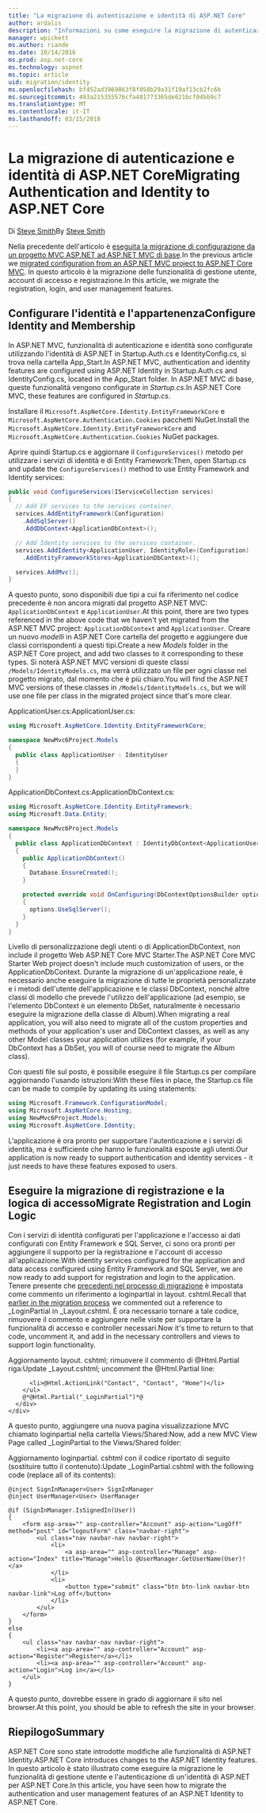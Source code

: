 ```yaml
---
title: "La migrazione di autenticazione e identità di ASP.NET Core"
author: ardalis
description: "Informazioni su come eseguire la migrazione di autenticazione e identità da un progetto ASP.NET MVC per un progetto ASP.NET MVC di base."
manager: wpickett
ms.author: riande
ms.date: 10/14/2016
ms.prod: asp.net-core
ms.technology: aspnet
ms.topic: article
uid: migration/identity
ms.openlocfilehash: bf452ad3969863f8f058b29a31f19af13cb2fc6b
ms.sourcegitcommit: 493a215355576cfa481773365de021bcf04bb9c7
ms.translationtype: MT
ms.contentlocale: it-IT
ms.lasthandoff: 03/15/2018
---
```

# <a name="migrating-authentication-and-identity-to-aspnet-core"></a><span data-ttu-id="33962-103">La migrazione di autenticazione e identità di ASP.NET Core</span><span class="sxs-lookup"><span data-stu-id="33962-103">Migrating Authentication and Identity to ASP.NET Core</span></span>

<a name="migration-identity"></a>

<span data-ttu-id="33962-104">Di [Steve Smith](https://ardalis.com/)</span><span class="sxs-lookup"><span data-stu-id="33962-104">By [Steve Smith](https://ardalis.com/)</span></span>

<span data-ttu-id="33962-105">Nella precedente dell'articolo è [eseguita la migrazione di configurazione da un progetto MVC ASP.NET ad ASP.NET MVC di base](configuration.md).</span><span class="sxs-lookup"><span data-stu-id="33962-105">In the previous article we [migrated configuration from an ASP.NET MVC project to ASP.NET Core MVC](configuration.md).</span></span> <span data-ttu-id="33962-106">In questo articolo è la migrazione delle funzionalità di gestione utente, account di accesso e registrazione.</span><span class="sxs-lookup"><span data-stu-id="33962-106">In this article, we migrate the registration, login, and user management features.</span></span>

## <a name="configure-identity-and-membership"></a><span data-ttu-id="33962-107">Configurare l'identità e l'appartenenza</span><span class="sxs-lookup"><span data-stu-id="33962-107">Configure Identity and Membership</span></span>

<span data-ttu-id="33962-108">In ASP.NET MVC, funzionalità di autenticazione e identità sono configurate utilizzando l'identità di ASP.NET in Startup.Auth.cs e IdentityConfig.cs, si trova nella cartella App_Start.</span><span class="sxs-lookup"><span data-stu-id="33962-108">In ASP.NET MVC, authentication and identity features are configured using ASP.NET Identity in Startup.Auth.cs and IdentityConfig.cs, located in the App_Start folder.</span></span> <span data-ttu-id="33962-109">In ASP.NET MVC di base, queste funzionalità vengono configurate in *Startup.cs*.</span><span class="sxs-lookup"><span data-stu-id="33962-109">In ASP.NET Core MVC, these features are configured in *Startup.cs*.</span></span>

<span data-ttu-id="33962-110">Installare il `Microsoft.AspNetCore.Identity.EntityFrameworkCore` e `Microsoft.AspNetCore.Authentication.Cookies` pacchetti NuGet.</span><span class="sxs-lookup"><span data-stu-id="33962-110">Install the `Microsoft.AspNetCore.Identity.EntityFrameworkCore` and `Microsoft.AspNetCore.Authentication.Cookies` NuGet packages.</span></span>

<span data-ttu-id="33962-111">Aprire quindi Startup.cs e aggiornare il `ConfigureServices()` metodo per utilizzare i servizi di identità e di Entity Framework:</span><span class="sxs-lookup"><span data-stu-id="33962-111">Then, open Startup.cs and update the `ConfigureServices()` method to use Entity Framework and Identity services:</span></span>

```csharp
public void ConfigureServices(IServiceCollection services)
{
  // Add EF services to the services container.
  services.AddEntityFramework(Configuration)
    .AddSqlServer()
    .AddDbContext<ApplicationDbContext>();

  // Add Identity services to the services container.
  services.AddIdentity<ApplicationUser, IdentityRole>(Configuration)
    .AddEntityFrameworkStores<ApplicationDbContext>();

  services.AddMvc();
}
```

<span data-ttu-id="33962-112">A questo punto, sono disponibili due tipi a cui fa riferimento nel codice precedente è non ancora migrati dal progetto ASP.NET MVC: `ApplicationDbContext` e `ApplicationUser`.</span><span class="sxs-lookup"><span data-stu-id="33962-112">At this point, there are two types referenced in the above code that we haven't yet migrated from the ASP.NET MVC project: `ApplicationDbContext` and `ApplicationUser`.</span></span> <span data-ttu-id="33962-113">Creare un nuovo *modelli* in ASP.NET Core cartella del progetto e aggiungere due classi corrispondenti a questi tipi.</span><span class="sxs-lookup"><span data-stu-id="33962-113">Create a new *Models* folder in the ASP.NET Core project, and add two classes to it corresponding to these types.</span></span> <span data-ttu-id="33962-114">Si noterà ASP.NET MVC versioni di queste classi `/Models/IdentityModels.cs`, ma verrà utilizzato un file per ogni classe nel progetto migrato, dal momento che è più chiaro.</span><span class="sxs-lookup"><span data-stu-id="33962-114">You will find the ASP.NET MVC versions of these classes in `/Models/IdentityModels.cs`, but we will use one file per class in the migrated project since that's more clear.</span></span>

<span data-ttu-id="33962-115">ApplicationUser.cs:</span><span class="sxs-lookup"><span data-stu-id="33962-115">ApplicationUser.cs:</span></span>

```csharp
using Microsoft.AspNetCore.Identity.EntityFrameworkCore;

namespace NewMvc6Project.Models
{
  public class ApplicationUser : IdentityUser
  {
  }
}
```

<span data-ttu-id="33962-116">ApplicationDbContext.cs:</span><span class="sxs-lookup"><span data-stu-id="33962-116">ApplicationDbContext.cs:</span></span>

```csharp
using Microsoft.AspNetCore.Identity.EntityFramework;
using Microsoft.Data.Entity;

namespace NewMvc6Project.Models
{
  public class ApplicationDbContext : IdentityDbContext<ApplicationUser>
  {
    public ApplicationDbContext()
    {
      Database.EnsureCreated();
    }

    protected override void OnConfiguring(DbContextOptionsBuilder options)
    {
      options.UseSqlServer();
    }
  }
}
```

<span data-ttu-id="33962-117">Livello di personalizzazione degli utenti o di ApplicationDbContext, non include il progetto Web ASP.NET Core MVC Starter.</span><span class="sxs-lookup"><span data-stu-id="33962-117">The ASP.NET Core MVC Starter Web project doesn't include much customization of users, or the ApplicationDbContext.</span></span> <span data-ttu-id="33962-118">Durante la migrazione di un'applicazione reale, è necessario anche eseguire la migrazione di tutte le proprietà personalizzate e i metodi dell'utente dell'applicazione e le classi DbContext, nonché altre classi di modello che prevede l'utilizzo dell'applicazione (ad esempio, se l'elemento DbContext è un elemento DbSet<Album>, naturalmente è necessario eseguire la migrazione della classe di Album).</span><span class="sxs-lookup"><span data-stu-id="33962-118">When migrating a real application, you will also need to migrate all of the custom properties and methods of your application's user and DbContext classes, as well as any other Model classes your application utilizes (for example, if your DbContext has a DbSet<Album>, you will of course need to migrate the Album class).</span></span>

<span data-ttu-id="33962-119">Con questi file sul posto, è possibile eseguire il file Startup.cs per compilare aggiornando l'usando istruzioni:</span><span class="sxs-lookup"><span data-stu-id="33962-119">With these files in place, the Startup.cs file can be made to compile by updating its using statements:</span></span>

```csharp
using Microsoft.Framework.ConfigurationModel;
using Microsoft.AspNetCore.Hosting;
using NewMvc6Project.Models;
using Microsoft.AspNetCore.Identity;
```

<span data-ttu-id="33962-120">L'applicazione è ora pronto per supportare l'autenticazione e i servizi di identità, ma è sufficiente che hanno le funzionalità esposte agli utenti.</span><span class="sxs-lookup"><span data-stu-id="33962-120">Our application is now ready to support authentication and identity services - it just needs to have these features exposed to users.</span></span>

## <a name="migrate-registration-and-login-logic"></a><span data-ttu-id="33962-121">Eseguire la migrazione di registrazione e la logica di accesso</span><span class="sxs-lookup"><span data-stu-id="33962-121">Migrate Registration and Login Logic</span></span>

<span data-ttu-id="33962-122">Con i servizi di identità configurati per l'applicazione e l'accesso ai dati configurati con Entity Framework e SQL Server, ci sono ora pronti per aggiungere il supporto per la registrazione e l'account di accesso all'applicazione.</span><span class="sxs-lookup"><span data-stu-id="33962-122">With identity services configured for the application and data access configured using Entity Framework and SQL Server, we are now ready to add support for registration and login to the application.</span></span> <span data-ttu-id="33962-123">Tenere presente che [precedenti nel processo di migrazione](mvc.md#migrate-layout-file) è impostata come commento un riferimento a loginpartial in layout. cshtml.</span><span class="sxs-lookup"><span data-stu-id="33962-123">Recall that [earlier in the migration process](mvc.md#migrate-layout-file) we commented out a reference to _LoginPartial in _Layout.cshtml.</span></span> <span data-ttu-id="33962-124">È ora necessario tornare a tale codice, rimuovere il commento e aggiungere nelle viste per supportare la funzionalità di accesso e controller necessari.</span><span class="sxs-lookup"><span data-stu-id="33962-124">Now it's time to return to that code, uncomment it, and add in the necessary controllers and views to support login functionality.</span></span>

<span data-ttu-id="33962-125">Aggiornamento layout. cshtml; rimuovere il commento di @Html.Partial riga:</span><span class="sxs-lookup"><span data-stu-id="33962-125">Update _Layout.cshtml; uncomment the @Html.Partial line:</span></span>

```cshtml
      <li>@Html.ActionLink("Contact", "Contact", "Home")</li>
    </ul>
    @*@Html.Partial("_LoginPartial")*@
  </div>
</div>
```

<span data-ttu-id="33962-126">A questo punto, aggiungere una nuova pagina visualizzazione MVC chiamato loginpartial nella cartella Views/Shared:</span><span class="sxs-lookup"><span data-stu-id="33962-126">Now, add a new MVC View Page called _LoginPartial to the Views/Shared folder:</span></span>

<span data-ttu-id="33962-127">Aggiornamento loginpartial. cshtml con il codice riportato di seguito (sostituire tutto il contenuto):</span><span class="sxs-lookup"><span data-stu-id="33962-127">Update _LoginPartial.cshtml with the following code (replace all of its contents):</span></span>

```cshtml
@inject SignInManager<User> SignInManager
@inject UserManager<User> UserManager

@if (SignInManager.IsSignedIn(User))
{
    <form asp-area="" asp-controller="Account" asp-action="LogOff" method="post" id="logoutForm" class="navbar-right">
        <ul class="nav navbar-nav navbar-right">
            <li>
                <a asp-area="" asp-controller="Manage" asp-action="Index" title="Manage">Hello @UserManager.GetUserName(User)!</a>
            </li>
            <li>
                <button type="submit" class="btn btn-link navbar-btn navbar-link">Log off</button>
            </li>
        </ul>
    </form>
}
else
{
    <ul class="nav navbar-nav navbar-right">
        <li><a asp-area="" asp-controller="Account" asp-action="Register">Register</a></li>
        <li><a asp-area="" asp-controller="Account" asp-action="Login">Log in</a></li>
    </ul>
}
```

<span data-ttu-id="33962-128">A questo punto, dovrebbe essere in grado di aggiornare il sito nel browser.</span><span class="sxs-lookup"><span data-stu-id="33962-128">At this point, you should be able to refresh the site in your browser.</span></span>

## <a name="summary"></a><span data-ttu-id="33962-129">Riepilogo</span><span class="sxs-lookup"><span data-stu-id="33962-129">Summary</span></span>

<span data-ttu-id="33962-130">ASP.NET Core sono state introdotte modifiche alle funzionalità di ASP.NET Identity.</span><span class="sxs-lookup"><span data-stu-id="33962-130">ASP.NET Core introduces changes to the ASP.NET Identity features.</span></span> <span data-ttu-id="33962-131">In questo articolo è stato illustrato come eseguire la migrazione le funzionalità di gestione utente e l'autenticazione di un'identità di ASP.NET per ASP.NET Core.</span><span class="sxs-lookup"><span data-stu-id="33962-131">In this article, you have seen how to migrate the authentication and user management features of an ASP.NET Identity to ASP.NET Core.</span></span>
